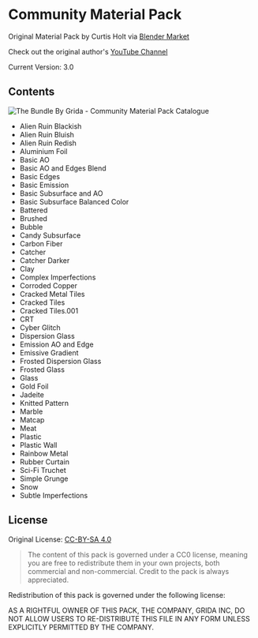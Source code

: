 # Community Material Pack

Original Material Pack by Curtis Holt via [Blender Market](https://blendermarket.com/products/community-material-pack)

Check out the original author's [YouTube Channel](https://www.youtube.com/CurtisHolt/videos)

Current Version: 3.0

## Contents

![The Bundle By Grida - Community Material Pack Catalogue](./catalogue.png)

- Alien Ruin Blackish
- Alien Ruin Bluish
- Alien Ruin Redish
- Aluminium Foil
- Basic AO
- Basic AO and Edges Blend
- Basic Edges
- Basic Emission
- Basic Subsurface and AO
- Basic Subsurface Balanced Color
- Battered
- Brushed
- Bubble
- Candy Subsurface
- Carbon Fiber
- Catcher
- Catcher Darker
- Clay
- Complex Imperfections
- Corroded Copper
- Cracked Metal Tiles
- Cracked Tiles
- Cracked Tiles.001
- CRT
- Cyber Glitch
- Dispersion Glass
- Emission AO and Edge
- Emissive Gradient
- Frosted Dispersion Glass
- Frosted Glass
- Glass
- Gold Foil
- Jadeite
- Knitted Pattern
- Marble
- Matcap
- Meat
- Plastic
- Plastic Wall
- Rainbow Metal
- Rubber Curtain
- Sci-Fi Truchet
- Simple Grunge
- Snow
- Subtle Imperfections

## License

Original License: [CC-BY-SA 4.0](./LICENSE)

> The content of this pack is governed under a CC0 license, meaning you are free to redistribute them in your own projects, both commercial and non-commercial. Credit to the pack is always appreciated.

Redistribution of this pack is governed under the following license:

AS A RIGHTFUL OWNER OF THIS PACK, THE COMPANY, GRIDA INC, DO NOT ALLOW USERS TO RE-DISTRIBUTE THIS FILE IN ANY FORM UNLESS EXPLICITLY PERMITTED BY THE COMPANY.
